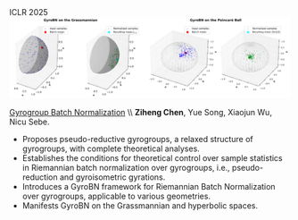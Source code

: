 <div class='paper-box'>
    <div class='paper-box-image' style="display: flex; justify-content: center; align-items: center;">
        <div>
            <div class="badge">ICLR 2025</div>
            <img src='images/paper_images/2025-ICLR25-GyroBN.png' alt="sym" width="100%">
        </div>
    </div>
    <div class='paper-box-text' markdown="1">
    
[Gyrogroup Batch Normalization](https://openreview.net/forum?id=d1NWq4PjJW&referrer=%5BAuthor%20Console%5D(%2Fgroup%3Fid%3DICLR.cc%2F2025%2FConference%2FAuthors%23your-submissions)) \\
**Ziheng Chen**, Yue Song, Xiaojun Wu, Nicu Sebe.
- Proposes pseudo-reductive gyrogroups, a relaxed structure of gyrogroups, with complete theoretical analyses.   
- Establishes the conditions for theoretical control over sample statistics in Riemannian batch normalization over gyrogroups, i.e., pseudo-reduction and gyroisometric gyrations. 
- Introduces a GyroBN framework for Riemannian Batch Normalization over gyrogroups, applicable to various geometries.  
- Manifests GyroBN on the Grassmannian and hyperbolic spaces.

</div>
</div>